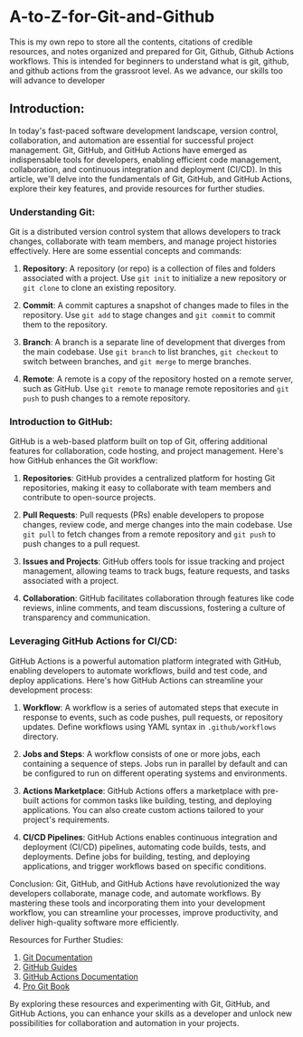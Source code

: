 # A-to-Z-for-Git-and-Github
This is my own repo to store all the contents, citations of credible resources, and notes organized and prepared for Git, Github, Github Actions workflows. This is intended for beginners to understand what is git, github, and github actions from the grassroot level. As we advance, our skills too will advance to developer 

## Introduction:
In today's fast-paced software development landscape, version control, collaboration, and automation are essential for successful project management. Git, GitHub, and GitHub Actions have emerged as indispensable tools for developers, enabling efficient code management, collaboration, and continuous integration and deployment (CI/CD). In this article, we'll delve into the fundamentals of Git, GitHub, and GitHub Actions, explore their key features, and provide resources for further studies.

### Understanding Git:
Git is a distributed version control system that allows developers to track changes, collaborate with team members, and manage project histories effectively. Here are some essential concepts and commands:

1. **Repository**: A repository (or repo) is a collection of files and folders associated with a project. Use `git init` to initialize a new repository or `git clone` to clone an existing repository.

2. **Commit**: A commit captures a snapshot of changes made to files in the repository. Use `git add` to stage changes and `git commit` to commit them to the repository.

3. **Branch**: A branch is a separate line of development that diverges from the main codebase. Use `git branch` to list branches, `git checkout` to switch between branches, and `git merge` to merge branches.

4. **Remote**: A remote is a copy of the repository hosted on a remote server, such as GitHub. Use `git remote` to manage remote repositories and `git push` to push changes to a remote repository.

### Introduction to GitHub:
GitHub is a web-based platform built on top of Git, offering additional features for collaboration, code hosting, and project management. Here's how GitHub enhances the Git workflow:

1. **Repositories**: GitHub provides a centralized platform for hosting Git repositories, making it easy to collaborate with team members and contribute to open-source projects.

2. **Pull Requests**: Pull requests (PRs) enable developers to propose changes, review code, and merge changes into the main codebase. Use `git pull` to fetch changes from a remote repository and `git push` to push changes to a pull request.

3. **Issues and Projects**: GitHub offers tools for issue tracking and project management, allowing teams to track bugs, feature requests, and tasks associated with a project.

4. **Collaboration**: GitHub facilitates collaboration through features like code reviews, inline comments, and team discussions, fostering a culture of transparency and communication.

### Leveraging GitHub Actions for CI/CD:
GitHub Actions is a powerful automation platform integrated with GitHub, enabling developers to automate workflows, build and test code, and deploy applications. Here's how GitHub Actions can streamline your development process:

1. **Workflow**: A workflow is a series of automated steps that execute in response to events, such as code pushes, pull requests, or repository updates. Define workflows using YAML syntax in `.github/workflows` directory.

2. **Jobs and Steps**: A workflow consists of one or more jobs, each containing a sequence of steps. Jobs run in parallel by default and can be configured to run on different operating systems and environments.

3. **Actions Marketplace**: GitHub Actions offers a marketplace with pre-built actions for common tasks like building, testing, and deploying applications. You can also create custom actions tailored to your project's requirements.

4. **CI/CD Pipelines**: GitHub Actions enables continuous integration and deployment (CI/CD) pipelines, automating code builds, tests, and deployments. Define jobs for building, testing, and deploying applications, and trigger workflows based on specific conditions.

Conclusion:
Git, GitHub, and GitHub Actions have revolutionized the way developers collaborate, manage code, and automate workflows. By mastering these tools and incorporating them into your development workflow, you can streamline your processes, improve productivity, and deliver high-quality software more efficiently.

Resources for Further Studies:
1. [Git Documentation](https://git-scm.com/doc)
2. [GitHub Guides](https://guides.github.com/)
3. [GitHub Actions Documentation](https://docs.github.com/en/actions)
4. [Pro Git Book](https://git-scm.com/book/en/v2)

By exploring these resources and experimenting with Git, GitHub, and GitHub Actions, you can enhance your skills as a developer and unlock new possibilities for collaboration and automation in your projects.
